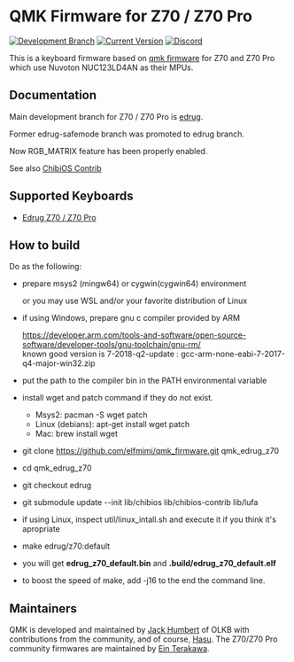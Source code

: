# QMK Firmware for Z70 / Z70 Pro

[![Development Branch](https://img.shields.io/badge/development%20branch-edrug-blue.svg)](../../tree/edrug)
[![Current Version](https://img.shields.io/github/tag-pre/elfmimi/qmk_firmware.svg)](../../tags)
[![Discord](https://img.shields.io/discord/410252082034114578.svg)](https://discord.gg/nMVjctM)

This is a keyboard firmware based on [qmk firmware](https://github.com/qmk/qmk_firmware) for Z70 and Z70 Pro which use Nuvoton NUC123LD4AN as their MPUs.

## Documentation

Main development branch for Z70 / Z70 Pro is [edrug](../../tree/edrug).

Former edrug-safemode branch was promoted to edrug branch.

Now RGB_MATRIX feature has been properly enabled. 

See also [ChibiOS Contrib](https://github.com/elfmimi/ChibiOS-Contrib)

## Supported Keyboards

* [Edrug Z70 / Z70 Pro](../../tree/edrug/keyboards/edrug/z70/)

## How to build
Do as the following:
* prepare msys2 (mingw64) or cygwin(cygwin64) environment

   or you may use WSL and/or your favorite distribution of Linux
* if using Windows, prepare gnu c compiler provided by ARM

   https://developer.arm.com/tools-and-software/open-source-software/developer-tools/gnu-toolchain/gnu-rm/  
   known good version is 7-2018-q2-update : gcc-arm-none-eabi-7-2017-q4-major-win32.zip
* put the path to the compiler bin in the PATH environmental variable
* install wget and patch command if they do not exist.
    * Msys2: pacman -S wget patch
    * Linux (debians): apt-get install wget patch
    * Mac: brew install wget
* git clone https://github.com/elfmimi/qmk_firmware.git qmk_edrug_z70
* cd qmk_edrug_z70
* git checkout edrug
* git submodule update --init lib/chibios lib/chibios-contrib lib/lufa
* if using Linux, inspect util/linux_intall.sh and execute it if you think it's apropriate
* make edrug/z70:default
* you will get **edrug_z70_default.bin** and **.build/edrug_z70_default.elf**
* to boost the speed of make, add -j16 to the end the command line.

## Maintainers

QMK is developed and maintained by [Jack Humbert](https://github.com/jackhumbert) of OLKB with contributions from the community, and of course, [Hasu](https://github.com/tmk). The Z70/Z70 Pro community firmwares are maintained by [Ein Terakawa](https://github.com/elfmimi).
